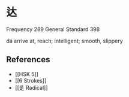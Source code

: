 # 达
Frequency 289
General Standard 398

dá
arrive at, reach; intelligent; smooth, slippery

## References
- [[HSK 5]]
- [[6 Strokes]]
- [[辵 Radical]]